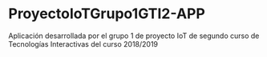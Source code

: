 # ProyectoIoTGrupo1GTI2-APP
Aplicación desarrollada por el grupo 1 de proyecto IoT de segundo curso de Tecnologías Interactivas del curso 2018/2019
